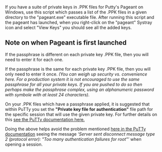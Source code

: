 If you have a suite of private keys in .PPK files for Putty's Pageant on Windows, use this script which passes a list of the .PPK files in a given directory to the "pageant.exe" executable file. After running this script and the pageant has launched, when you right-click on the "pageant" Systray icon and select "View Keys" you should see all the added keys.

## Note on when Pageant is first launched
If the passphrase is different on each private key .PPK file, then you will need to enter it for each one. 

If the passphrase is the same for each private key .PPK file, then you will only need to enter it once.
_(You can weigh up security vs. convenience here. For a production system it is not encouraged to use the same passphrase for all your private keys. If you are pushed to do so then perhaps make the passphrase complex, using an alphanumeric password with symbole with at least 24 characters)._

On your .PPK files which have a passphrase applied, it is suggested that within PuTTy you set the **"Private key file for authentication"** file path for the specific session that will use the given private key. For further details on this [see the PuTTy documentation here.](https://documentation.help/PuTTY/config-ssh-privkey.html#S4.22.8)

Doing the above helps avoid the problem mentioned [here in the PuTTy documentation](https://documentation.help/PuTTY/errors-toomanyauth.html) seeing the message _‘Server sent disconnect message type 2 (protocol error): "Too many authentication failures for root"’_ when opening a session.
